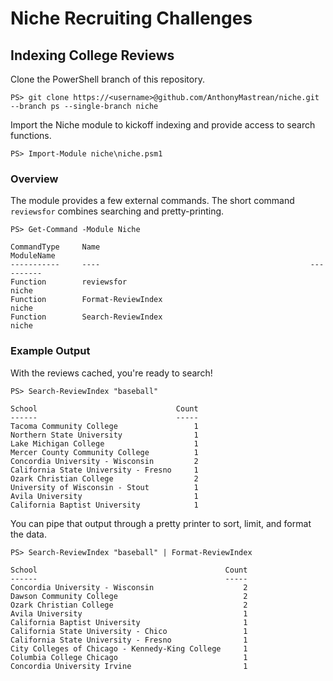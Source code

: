 # Niche Recruiting Challenges

## Indexing College Reviews

Clone the PowerShell branch of this repository.

```
PS> git clone https://<username>@github.com/AnthonyMastrean/niche.git --branch ps --single-branch niche
```

Import the Niche module to kickoff indexing and provide access to search functions.

```
PS> Import-Module niche\niche.psm1
```

### Overview

The module provides a few external commands. The short command `reviewsfor` combines searching and pretty-printing.

```
PS> Get-Command -Module Niche

CommandType     Name                                               ModuleName
-----------     ----                                               ----------
Function        reviewsfor                                         niche
Function        Format-ReviewIndex                                 niche
Function        Search-ReviewIndex                                 niche
```

### Example Output

With the reviews cached, you're ready to search!

```
PS> Search-ReviewIndex "baseball"

School                               Count
------                               -----
Tacoma Community College                 1
Northern State University                1
Lake Michigan College                    1
Mercer County Community College          1
Concordia University - Wisconsin         2
California State University - Fresno     1
Ozark Christian College                  2
University of Wisconsin - Stout          1
Avila University                         1
California Baptist University            1
```

You can pipe that output through a pretty printer to sort, limit, and format the data.

```
PS> Search-ReviewIndex "baseball" | Format-ReviewIndex

School                                          Count
------                                          -----
Concordia University - Wisconsin                    2
Dawson Community College                            2
Ozark Christian College                             2
Avila University                                    1
California Baptist University                       1
California State University - Chico                 1
California State University - Fresno                1
City Colleges of Chicago - Kennedy-King College     1
Columbia College Chicago                            1
Concordia University Irvine                         1
```
